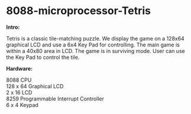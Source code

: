 8088-microprocessor-Tetris
==========================

<b>Intro:</b><br>

  Tetris is a classic tile-matching puzzle. We display the game on a 128x64 graphical LCD and use a 6x4 Key Pad for controlling. The main game is within a 40x80 area in LCD. The game is in surviving mode. User can use the Key Pad to control the tile.

<b>Hardware:</b><br>

  8088 CPU<br>
  128 x 64 Graphical LCD<br>
  2 x 16 LCD<br>
  8259 Programmable Interrupt Controller<br>
  6 x 4 Keypad

